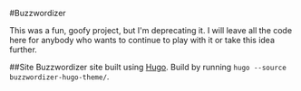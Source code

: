 #Buzzwordizer

This was a fun, goofy project, but I'm deprecating it. I will leave all the code here for anybody who wants to continue to play with it or take this idea further.

##Site
Buzzwordizer site built using [Hugo](https://gohugo.io/). Build by running ```hugo --source buzzwordizer-hugo-theme/```.
